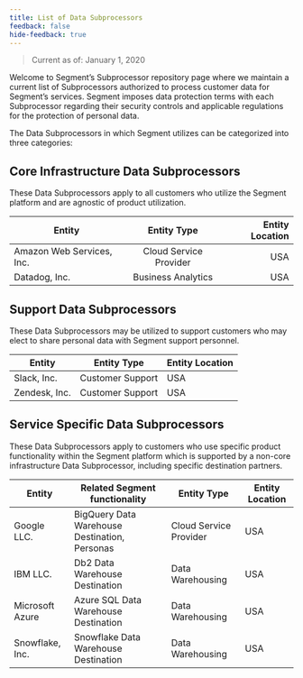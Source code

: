 ```yaml
---
title: List of Data Subprocessors
feedback: false
hide-feedback: true
---
```


[email]: mailto:legal@segment.com

> Current as of: January 1, 2020

Welcome to Segment’s Subprocessor repository page where we maintain a current list of Subprocessors authorized to process customer data for Segment’s services. Segment imposes data protection terms with each Subprocessor regarding their security controls and applicable regulations for the protection of personal data.

The Data Subprocessors in which Segment utilizes can be categorized into three categories:

## Core Infrastructure Data Subprocessors

These Data Subprocessors apply to all customers who utilize the Segment platform and are agnostic of product utilization.

| Entity   | Entity Type   | Entity Location  |
| ------------- |:-------------:| ----------------:|
| Amazon Web Services, Inc. | Cloud Service Provider | USA |
| Datadog, Inc. | Business Analytics | USA |

## Support Data Subprocessors

These Data Subprocessors may be utilized to support customers who may elect to share personal data with Segment support personnel.

| Entity        | Entity Type      | Entity Location |
| ------------- | ---------------- | --------------- |
| Slack, Inc.   | Customer Support | USA             |
| Zendesk, Inc. | Customer Support | USA             |

## Service Specific Data Subprocessors

These Data Subprocessors apply to customers who use specific product functionality within the Segment platform which is supported by a non-core infrastructure Data Subprocessor, including specific destination partners.

| Entity | Related Segment functionality | Entity Type | Entity Location |
| ------------ | ---------- | ---------------------- | --------------- |
| Google LLC.| BigQuery Data Warehouse Destination, Personas | Cloud Service Provider | USA|
| IBM LLC.| Db2 Data Warehouse Destination | Data Warehousing | USA |
| Microsoft Azure | Azure SQL Data Warehouse Destination | Data Warehousing | USA|
| Snowflake, Inc. | Snowflake Data Warehouse Destination | Data Warehousing | USA |
